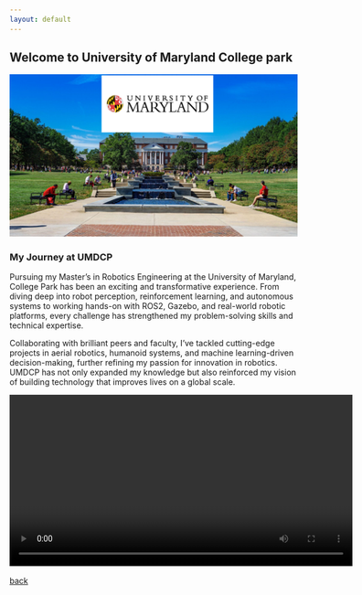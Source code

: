 ```yaml
---
layout: default
---
```


## Welcome to University of Maryland College park
<div style="text-align: center;">
  <img src="/assets/img/umdcp/umd_w_logo.png" />
</div>

### My Journey at UMDCP
Pursuing my Master’s in Robotics Engineering at the University of Maryland, College Park has been an exciting and transformative experience. From diving deep into robot perception, reinforcement learning, and autonomous systems to working hands-on with ROS2, Gazebo, and real-world robotic platforms, every challenge has strengthened my problem-solving skills and technical expertise.

Collaborating with brilliant peers and faculty, I’ve tackled cutting-edge projects in aerial robotics, humanoid systems, and machine learning-driven decision-making, further refining my passion for innovation in robotics. UMDCP has not only expanded my knowledge but also reinforced my vision of building technology that improves lives on a global scale.

<video width="600" controls>
  <source src="assets/umdcp/umdcp.mp4" type="video/mp4">
  Your browser does not support the video tag.
</video>


[back](./)

